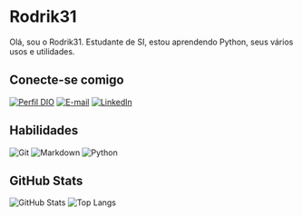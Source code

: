 # Rodrik31
Olá, sou o Rodrik31. Estudante de SI, estou aprendendo Python, seus vários usos e utilidades.
## Conecte-se comigo
[![Perfil DIO](https://img.shields.io/badge/-Meu%20Perfil%20na%20DIO-30A3DC?style=for-the-badge)](https://web.dio.me/users/rodrigo_cav31/)
[![E-mail](https://img.shields.io/badge/-Email-000?style=for-the-badge&logo=microsoft-outlook&logoColor=E94D5F)](mailto:rodrigo.cav31@gmail.com)
[![LinkedIn](https://img.shields.io/badge/-LinkedIn-000?style=for-the-badge&logo=linkedin&logoColor=30A3DC)](https://www.linkedin.com/in/rodrigo-cabral-4a7ab3145/)

## Habilidades
![Git](https://img.shields.io/badge/Git-blue?style=for-the-badge&logo=git&logoColor=white)
![Markdown](https://img.shields.io/badge/Markdown-000?style=for-the-badge&logo=markdown)
![Python](https://img.shields.io/badge/Python-000?style=for-the-badge&logo=python)
## GitHub Stats
![GitHub Stats](https://github-readme-stats.vercel.app/api?username=Rodrik31&theme=transparent&bg_color=000&border_color=30A3DC&show_icons=true&icon_color=30A3DC&title_color=E94D5F&text_color=FFF)
![Top Langs](https://github-readme-stats-git-masterrstaa-rickstaa.vercel.app/api/top-langs/?username=Rodrik31&layout=compact&bg_color=000&border_color=30A3DC&title_color=E94D5F&text_color=FFF)

